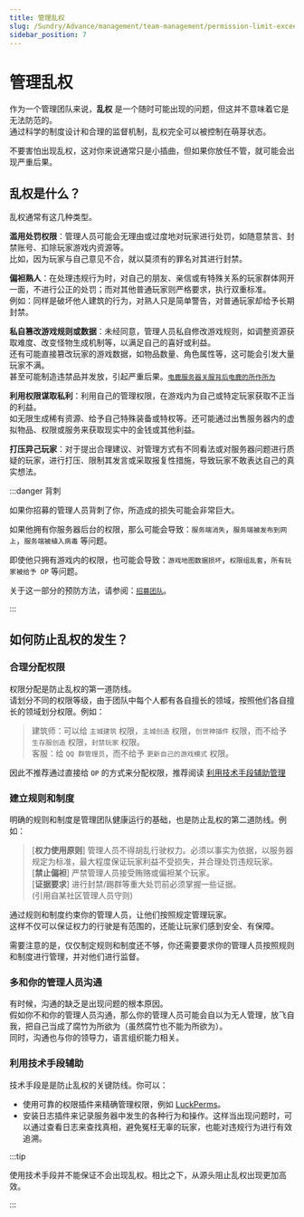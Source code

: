 ```yaml
---
title: 管理乱权
slug: /Sundry/Advance/management/team-management/permission-limit-exceeded
sidebar_position: 7
---
```


# 管理乱权

作为一个管理团队来说，**乱权** 是一个随时可能出现的问题，但这并不意味着它是无法防范的。  
通过科学的制度设计和合理的监督机制，乱权完全可以被控制在萌芽状态。

不要害怕出现乱权，这对你来说通常只是小插曲，但如果你放任不管，就可能会出现严重后果。

## 乱权是什么？

乱权通常有这几种类型。

**滥用处罚权限**：管理人员可能会无理由或过度地对玩家进行处罚，如随意禁言、封禁账号、扣除玩家游戏内资源等。  
比如，因为玩家与自己意见不合，就以莫须有的罪名对其进行封禁。

**偏袒熟人**：在处理违规行为时，对自己的朋友、亲信或有特殊关系的玩家群体网开一面，不进行公正的处罚；而对其他普通玩家则严格要求，执行双重标准。  
例如：同样是破坏他人建筑的行为，对熟人只是简单警告，对普通玩家却给予长期封禁。  

**私自篡改游戏规则或数据**：未经同意，管理人员私自修改游戏规则，如调整资源获取难度、改变怪物生成机制等，以满足自己的喜好或利益。  
还有可能直接篡改玩家的游戏数据，如物品数量、角色属性等，这可能会引发大量玩家不满。  
甚至可能制造违禁品并发放，引起严重后果。[`电鹿服务器关服背后电鹿的所作所为`](https://www.bilibili.com/opus/683051932340715540)

**利用权限谋取私利**：利用自己的管理权限，在游戏内为自己或特定玩家获取不正当的利益。  
如无限生成稀有资源、给予自己特殊装备或特权等。还可能通过出售服务器内的虚拟物品、权限或服务来获取现实中的金钱或其他利益。  

**打压异己玩家**：对于提出合理建议、对管理方式有不同看法或对服务器问题进行质疑的玩家，进行打压、限制其发言或采取报复性措施，导致玩家不敢表达自己的真实想法。

:::danger 背刺

如果你招募的管理人员背刺了你，所造成的损失可能会非常巨大。

如果他拥有你服务器后台的权限，那么可能会导致：`服务端消失`，`服务端被发布到网上`，`服务端被植入病毒` 等问题。

即使他只拥有游戏内的权限，也可能会导致：`游戏地图数据损坏`，`权限组乱套`，`所有玩家被给予 OP` 等问题。

关于这一部分的预防方法，请参阅：[`招募团队`](team-recruiting.md)。

:::

## 如何防止乱权的发生？

### 合理分配权限

权限分配是防止乱权的第一道防线。  
请划分不同的权限等级，由于团队中每个人都有各自擅长的领域，按照他们各自擅长的领域划分权限。例如：

> 建筑师：可以给 `主城建筑` 权限，`主城创造` 权限，`创世神插件` 权限，而不给予 `生存服创造` 权限，`封禁玩家` 权限。  
> 客服：给 `QQ 群管理员`，而不给予 `更新自己的游戏模式` 权限。

因此不推荐通过直接给 `OP` 的方式来分配权限，推荐阅读 [利用技术手段辅助管理](#利用技术手段辅助)

### 建立规则和制度

明确的规则和制度是管理团队健康运行的基础，也是防止乱权的第二道防线。例如：

> \[**权力使用原则**] 管理人员不得胡乱行驶权力。必须以事实为依据，以服务器规定为标准，最大程度保证玩家利益不受损失，并合理处罚违规玩家。  
> \[**禁止偏袒**] 严禁管理人员接受贿赂或偏袒某个玩家。  
> \[**证据要求**] 进行封禁/踢群等重大处罚前必须掌握一些证据。  
> (引用自某社区管理人员守则)

通过规则和制度约束你的管理人员，让他们按照规定管理玩家。  
这样不仅可以保证权力的行驶是有范围的，还能让玩家们感到安全、有保障。

需要注意的是，仅仅制定规则和制度还不够，你还需要要求你的管理人员按照规则和制度进行管理，并对他们进行监督。

### 多和你的管理人员沟通

有时候，沟通的缺乏是出现问题的根本原因。  
假如你不和你的管理人员沟通，那么你的管理人员可能会自以为无人管理，放飞自我，把自己当成了腐竹为所欲为（虽然腐竹也不能为所欲为）。  
同时，沟通也与你的领导力，语言组织能力相关。

### 利用技术手段辅助

技术手段是是防止乱权的关键防线。你可以：  
* 使用可靠的权限插件来精确管理权限，例如 [LuckPerms](https://nitwikit.8aka.org/Java/permission)。  
* 安装日志插件来记录服务器中发生的各种行为和操作。这样当出现问题时，可以通过查看日志来查找真相，避免冤枉无辜的玩家，也能对违规行为进行有效追溯。

:::tip

使用技术手段并不能保证不会出现乱权。相比之下，从源头阻止乱权出现更加高效。

:::
